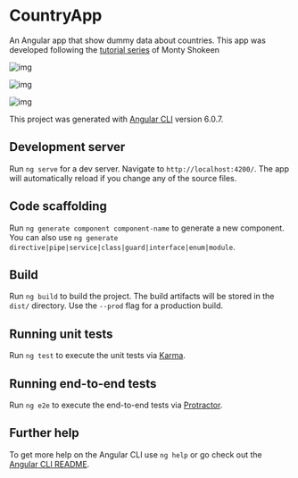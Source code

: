 # CountryApp

An Angular app that show dummy data about countries. This app was developed following the [tutorial series](https://code.tutsplus.com/series/creating-your-first-angular-app--cms-1248) of Monty Shokeen

![img](https://i.imgur.com/rFtZ3UI.png)

![img](https://i.imgur.com/QxbmfEk.png)

![img](https://i.imgur.com/jEHqYya.png)

This project was generated with [Angular CLI](https://github.com/angular/angular-cli) version 6.0.7.

## Development server

Run `ng serve` for a dev server. Navigate to `http://localhost:4200/`. The app will automatically reload if you change any of the source files.

## Code scaffolding

Run `ng generate component component-name` to generate a new component. You can also use `ng generate directive|pipe|service|class|guard|interface|enum|module`.

## Build

Run `ng build` to build the project. The build artifacts will be stored in the `dist/` directory. Use the `--prod` flag for a production build.

## Running unit tests

Run `ng test` to execute the unit tests via [Karma](https://karma-runner.github.io).

## Running end-to-end tests

Run `ng e2e` to execute the end-to-end tests via [Protractor](http://www.protractortest.org/).

## Further help

To get more help on the Angular CLI use `ng help` or go check out the [Angular CLI README](https://github.com/angular/angular-cli/blob/master/README.md).
